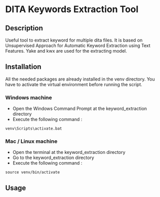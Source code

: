 # DITA Keywords Extraction Tool

## Description
Useful tool to extract keyword for multiple dita files. 
It is based on Unsupervised Approach for Automatic 
Keyword Extraction using Text Features. Yake and kwx are 
used for the extracting model.

## Installation
All the needed packages are already installed in the 
venv directory. You have to activate the virtual 
environment before running the script.

### Windows machine
* Open the Windows Command Prompt at the 
keyword_extraction directory
* Execute the following command : <br>
```
venv\Scripts\activate.bat
```

### Mac / Linux machine
* Open the terminal at the keyword_extraction directory
* Go to the keyword_extraction directory
* Execute the following command : <br>
```
source venv/bin/activate
```

## Usage

